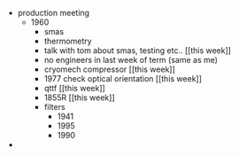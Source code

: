 - production meeting
	- 1960
		- smas
		- thermometry
		- talk with tom about smas, testing etc..  [[this week]]
		- no engineers in last week of term (same as me)
		- cryomech compressor [[this week]]
		- 1977 check optical orientation [[this week]]
		- qttf [[this week]]
		- 1855R [[this week]]
		- filters
			- 1941
			- 1995
			- 1990
-